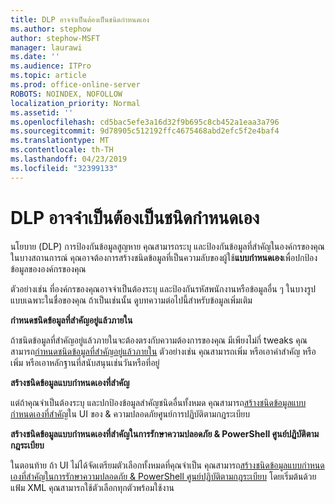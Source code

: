 ```yaml
---
title: DLP อาจจำเป็นต้องเป็นชนิดกำหนดเอง
ms.author: stephow
author: stephow-MSFT
manager: laurawi
ms.date: ''
ms.audience: ITPro
ms.topic: article
ms.prod: office-online-server
ROBOTS: NOINDEX, NOFOLLOW
localization_priority: Normal
ms.assetid: ''
ms.openlocfilehash: cd5bac5efe3a16d32f9b695c8cb452a1eaa3a796
ms.sourcegitcommit: 9d78905c512192ffc4675468abd2efc5f2e4baf4
ms.translationtype: MT
ms.contentlocale: th-TH
ms.lasthandoff: 04/23/2019
ms.locfileid: "32399133"
---
```

# <a name="dlp-might-need-a-custom-type"></a>DLP อาจจำเป็นต้องเป็นชนิดกำหนดเอง

นโยบาย (DLP) การป้องกันข้อมูลสูญหาย คุณสามารถระบุ และป้องกันข้อมูลที่สำคัญในองค์กรของคุณ ในบางสถานการณ์ คุณอาจต้องการสร้างชนิดข้อมูลที่เป็นความลับของผู้ใช้**แบบกำหนดเอง**เพื่อปกป้องข้อมูลขององค์กรของคุณ

ตัวอย่างเช่น ที่องค์กรของคุณอาจจำเป็นต้องระบุ และป้องกันรหัสพนักงานหรือข้อมูลอื่น ๆ ในบางรูปแบบเฉพาะในชื่อของคุณ ถ้าเป็นเช่นนั้น ดูบทความต่อไปนี้สำหรับข้อมูลเพิ่มเติม 
  
 **กำหนดชนิดข้อมูลที่สำคัญอยู่แล้วภายใน**
  
ถ้าชนิดข้อมูลที่สำคัญอยู่แล้วภายในจะต้องตรงกับความต้องการของคุณ มีเพียงไม่กี่ tweaks คุณสามารถ[กำหนดชนิดข้อมูลที่สำคัญอยู่แล้วภายใน](https://docs.microsoft.com/en-us/office365/securitycompliance/customize-a-built-in-sensitive-information-type) ตัวอย่างเช่น คุณสามารถเพิ่ม หรือเอาคำสำคัญ หรือเพิ่ม หรือเอาหลักฐานที่สนับสนุนเช่นวันหรือที่อยู่
  
 **สร้างชนิดข้อมูลแบบกำหนดเองที่สำคัญ**
  
แต่ถ้าคุณจำเป็นต้องระบุ และปกป้องข้อมูลสำคัญชนิดอื่นทั้งหมด คุณสามารถ[สร้างชนิดข้อมูลแบบกำหนดเองที่สำคัญ](https://docs.microsoft.com/en-us/office365/securitycompliance/create-a-custom-sensitive-information-type)ใน UI ของ & ความปลอดภัยศูนย์การปฏิบัติตามกฎระเบียบ 
  
**สร้างชนิดข้อมูลแบบกำหนดเองที่สำคัญในการรักษาความปลอดภัย & PowerShell ศูนย์ปฏิบัติตามกฎระเบียบ**

ในตอนท้าย ถ้า UI ไม่ได้จัดเตรียมตัวเลือกทั้งหมดที่คุณจำเป็น คุณสามารถ[สร้างชนิดข้อมูลแบบกำหนดเองที่สำคัญในการรักษาความปลอดภัย & PowerShell ศูนย์ปฏิบัติตามกฎระเบียบ](https://docs.microsoft.com/en-us/office365/securitycompliance/create-a-custom-sensitive-information-type-in-scc-powershell) โดยเริ่มต้นด้วยแฟ้ม XML คุณสามารถใช้ตัวเลือกทุกตัวพร้อมใช้งาน

    
